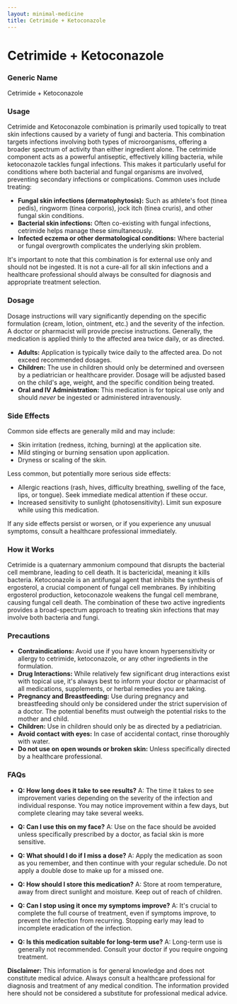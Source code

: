 ```yaml
---
layout: minimal-medicine
title: Cetrimide + Ketoconazole
---
```


# Cetrimide + Ketoconazole
### Generic Name
Cetrimide + Ketoconazole

### Usage

Cetrimide and Ketoconazole combination is primarily used topically to treat skin infections caused by a variety of fungi and bacteria.  This combination targets infections involving both types of microorganisms, offering a broader spectrum of activity than either ingredient alone.  The cetrimide component acts as a powerful antiseptic, effectively killing bacteria, while ketoconazole tackles fungal infections.  This makes it particularly useful for conditions where both bacterial and fungal organisms are involved, preventing secondary infections or complications.  Common uses include treating:

* **Fungal skin infections (dermatophytosis):**  Such as athlete's foot (tinea pedis), ringworm (tinea corporis), jock itch (tinea cruris), and other fungal skin conditions.
* **Bacterial skin infections:**  Often co-existing with fungal infections, cetrimide helps manage these simultaneously.
* **Infected eczema or other dermatological conditions:** Where bacterial or fungal overgrowth complicates the underlying skin problem.

It's important to note that this combination is for external use only and should not be ingested.  It is not a cure-all for all skin infections and a healthcare professional should always be consulted for diagnosis and appropriate treatment selection.


### Dosage

Dosage instructions will vary significantly depending on the specific formulation (cream, lotion, ointment, etc.) and the severity of the infection.  A doctor or pharmacist will provide precise instructions.  Generally, the medication is applied thinly to the affected area twice daily, or as directed.

* **Adults:**  Application is typically twice daily to the affected area.  Do not exceed recommended dosages.
* **Children:**  The use in children should only be determined and overseen by a pediatrician or healthcare provider.  Dosage will be adjusted based on the child's age, weight, and the specific condition being treated.
* **Oral and IV Administration:**  This medication is for topical use only and should *never* be ingested or administered intravenously.


### Side Effects

Common side effects are generally mild and may include:

* Skin irritation (redness, itching, burning) at the application site.
* Mild stinging or burning sensation upon application.
* Dryness or scaling of the skin.

Less common, but potentially more serious side effects:

* Allergic reactions (rash, hives, difficulty breathing, swelling of the face, lips, or tongue).  Seek immediate medical attention if these occur.
* Increased sensitivity to sunlight (photosensitivity).  Limit sun exposure while using this medication.

If any side effects persist or worsen, or if you experience any unusual symptoms, consult a healthcare professional immediately.


### How it Works

Cetrimide is a quaternary ammonium compound that disrupts the bacterial cell membrane, leading to cell death.  It is bactericidal, meaning it kills bacteria.  Ketoconazole is an antifungal agent that inhibits the synthesis of ergosterol, a crucial component of fungal cell membranes.  By inhibiting ergosterol production, ketoconazole weakens the fungal cell membrane, causing fungal cell death.  The combination of these two active ingredients provides a broad-spectrum approach to treating skin infections that may involve both bacteria and fungi.


### Precautions

* **Contraindications:**  Avoid use if you have known hypersensitivity or allergy to cetrimide, ketoconazole, or any other ingredients in the formulation.
* **Drug Interactions:**  While relatively few significant drug interactions exist with topical use, it's always best to inform your doctor or pharmacist of all medications, supplements, or herbal remedies you are taking.
* **Pregnancy and Breastfeeding:**  Use during pregnancy and breastfeeding should only be considered under the strict supervision of a doctor.  The potential benefits must outweigh the potential risks to the mother and child.
* **Children:**  Use in children should only be as directed by a pediatrician.
* **Avoid contact with eyes:** In case of accidental contact, rinse thoroughly with water.
* **Do not use on open wounds or broken skin:** Unless specifically directed by a healthcare professional.


### FAQs

* **Q: How long does it take to see results?** A: The time it takes to see improvement varies depending on the severity of the infection and individual response.  You may notice improvement within a few days, but complete clearing may take several weeks.

* **Q: Can I use this on my face?** A:  Use on the face should be avoided unless specifically prescribed by a doctor, as facial skin is more sensitive.

* **Q: What should I do if I miss a dose?** A: Apply the medication as soon as you remember, and then continue with your regular schedule.  Do not apply a double dose to make up for a missed one.

* **Q: How should I store this medication?** A: Store at room temperature, away from direct sunlight and moisture.  Keep out of reach of children.

* **Q: Can I stop using it once my symptoms improve?** A: It's crucial to complete the full course of treatment, even if symptoms improve, to prevent the infection from recurring.  Stopping early may lead to incomplete eradication of the infection.

* **Q: Is this medication suitable for long-term use?** A: Long-term use is generally not recommended.  Consult your doctor if you require ongoing treatment.

**Disclaimer:** This information is for general knowledge and does not constitute medical advice.  Always consult a healthcare professional for diagnosis and treatment of any medical condition.  The information provided here should not be considered a substitute for professional medical advice.

